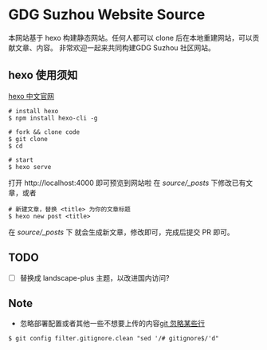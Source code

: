 # GDG Suzhou Website Source

本网站基于 hexo 构建静态网站。任何人都可以 clone 后在本地重建网站，可以贡献文章、内容。 非常欢迎一起来共同构建GDG Suzhou 社区网站。

## hexo 使用须知

[hexo 中文官网](https://hexo.io/zh-cn/)

```
# install hexo
$ npm install hexo-cli -g

# fork && clone code
$ git clone
$ cd

# start
$ hexo serve
```

打开 http://localhost:4000 即可预览到网站啦
在 *source/_posts* 下修改已有文章，或者

```
# 新建文章，替换 <title> 为你的文章标题
$ hexo new post <title>
```

在 *source/_posts* 下 就会生成新文章，修改即可，完成后提交 PR 即可。

## TODO

- [ ] 替换成 landscape-plus 主题，以改进国内访问?


## Note

- 忽略部署配置或者其他一些不想要上传的内容[git 忽略某些行](https://stackoverflow.com/questions/16244969/how-to-tell-git-to-ignore-individual-lines-i-e-gitignore-for-specific-lines-of)

```
$ git config filter.gitignore.clean "sed '/# gitignore$/'d"
```
